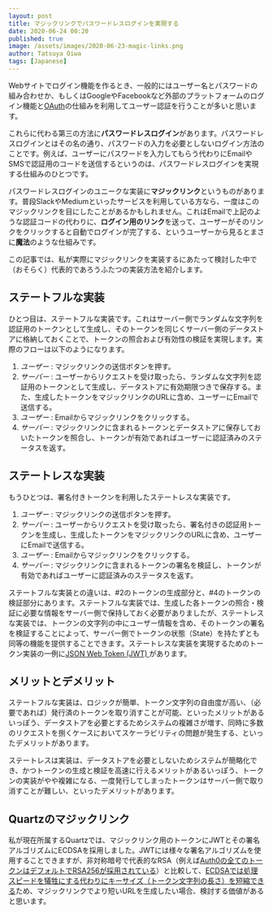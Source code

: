 ```yaml
---
layout: post
title: マジックリンクでパスワードレスログインを実現する
date: 2020-06-24 00:20
published: true
image: /assets/images/2020-06-23-magic-links.png
author: Tatsuya Oiwa
tags: [Japanese]
---
```


Webサイトでログイン機能を作るとき、一般的にはユーザー名とパスワードの組み合わせか、もしくはGoogleやFacebookなど外部のプラットフォームのログイン機能と[OAuth](https://oauth.net/)の仕組みを利用してユーザー認証を行うことが多いと思います。

これらに代わる第三の方法に**パスワードレスログイン**があります。パスワードレスログインとはその名の通り、パスワードの入力を必要としないログイン方法のことです。例えば、ユーザーにパスワードを入力してもらう代わりにEmailやSMSで認証用のコードを送信するというのは、パスワードレスログインを実現する仕組みのひとつです。

パスワードレスログインのユニークな実装に**マジックリンク**というものがあります。普段SlackやMediumといったサービスを利用している方なら、一度はこのマジックリンクを目にしたことがあるかもしれません。これはEmailで上記のような認証コードの代わりに、**ログイン用のリンク**を送って、ユーザーがそのリンクをクリックすると自動でログインが完了する、というユーザーから見るとまさに**魔法**のような仕組みです。

この記事では、私が実際にマジックリンクを実装するにあたって検討した中で（おそらく）代表的であろうふたつの実装方法を紹介します。

## ステートフルな実装

ひとつ目は、ステートフルな実装です。これはサーバー側でランダムな文字列を認証用のトークンとして生成し、そのトークンを同じくサーバー側のデータストアに格納しておくことで、トークンの照合および有効性の検証を実現します。実際のフローは以下のようになります。

1. *ユーザー* : マジックリンクの送信ボタンを押す。
2. *サーバー* : ユーザーからリクエストを受け取ったら、ランダムな文字列を認証用のトークンとして生成し、データストアに有効期限つきで保存する。また、生成したトークンをマジックリンクのURLに含め、ユーザーにEmailで送信する。
3. *ユーザー* : Emailからマジックリンクをクリックする。
4. *サーバー* : マジックリンクに含まれるトークンとデータストアに保存しておいたトークンを照合し、トークンが有効であればユーザーに認証済みのステータスを返す。

## ステートレスな実装

もうひとつは、署名付きトークンを利用したステートレスな実装です。

1. *ユーザー* : マジックリンクの送信ボタンを押す。
2. *サーバー* : ユーザーからリクエストを受け取ったら、署名付きの認証用トークンを生成し、生成したトークンをマジックリンクのURLに含め、ユーザーにEmailで送信する。
3. *ユーザー* : Emailからマジックリンクをクリックする。
4. *サーバー* : マジックリンクに含まれるトークンの署名を検証し、トークンが有効であればユーザーに認証済みのステータスを返す。

ステートフルな実装との違いは、#2のトークンの生成部分と、#4のトークンの検証部分にあります。ステートフルな実装では、生成した各トークンの照合・検証に必要な情報をサーバー側で保持しておく必要がありましたが、ステートレスな実装では、トークンの文字列の中にユーザー情報を含め、そのトークンの署名を検証することによって、サーバー側でトークンの状態（State）を持たずとも同等の機能を提供することできます。ステートレスな実装を実現するためのトークン実装の一例に[JSON Web Token
(JWT) ](https://jwt.io/)があります。

## メリットとデメリット

ステートフルな実装は、ロジックが簡単、トークン文字列の自由度が高い、（必要であれば）発行済のトークンを取り消すことが可能、といったメリットがあるいっぽう、データストアを必要とするためシステムの複雑さが増す、同時に多数のリクエストを捌くケースにおいてスケーラビリティの問題が発生する、といったデメリットがあります。

ステートレスは実装は、データストアを必要としないためシステムが簡略化でき、かつトークンの生成と検証を高速に行えるメリットがあるいっぽう、トークンの実装がやや複雑になる、一度発行してしまったトークンはサーバー側で取り消すことが難しい、といったデメリットがあります。

## Quartzのマジックリンク

私が現在所属するQuartzでは、マジックリンク用のトークンにJWTとその署名アルゴリズムにECDSAを採用しました。JWTには様々な署名アルゴリズムを使用することできますが、非対称暗号で代表的なRSA（例えば[Auth0の全てのトークンはデフォルトでRSA256が採用されている](https://community.auth0.com/t/jwt-signing-algorithms-rs256-vs-hs256/7720/5)）と比較して、[ECDSAでは処理スピードを犠牲にする代わりにキーサイズ（トークン文字列の長さ）を短縮できる](https://auth0.com/blog/json-web-token-signing-algorithms-overview/#RSA-and-ECDSA-algorithms)ため、マジックリンクでより短いURLを生成したい場合、検討する価値があると思います。
